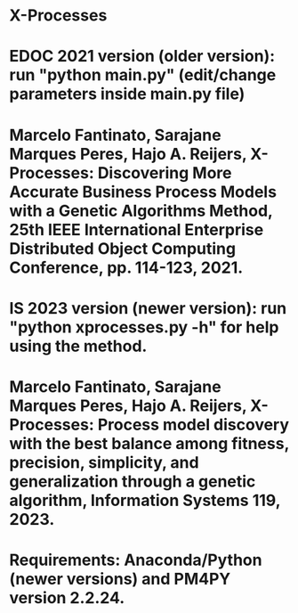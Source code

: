 # X-Processes

# EDOC 2021 version (older version): run "python main.py" (edit/change parameters inside main.py file)
# Marcelo Fantinato, Sarajane Marques Peres, Hajo A. Reijers, X-Processes: Discovering More Accurate Business Process Models with a Genetic Algorithms Method, 25th IEEE International Enterprise Distributed Object Computing Conference, pp. 114-123, 2021.

# IS 2023 version (newer version): run "python xprocesses.py -h" for help using the method.
# Marcelo Fantinato, Sarajane Marques Peres, Hajo A. Reijers, X-Processes: Process model discovery with the best balance among fitness, precision, simplicity, and generalization through a genetic algorithm, Information Systems 119, 2023.

# Requirements: Anaconda/Python (newer versions) and PM4PY version 2.2.24.
